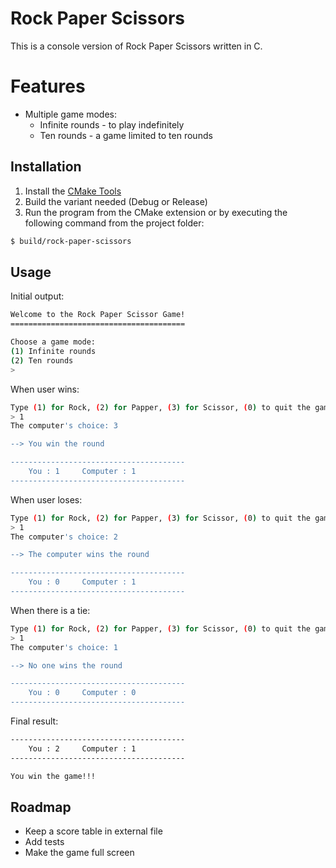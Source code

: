# Rock Paper Scissors

This is a console version of Rock Paper Scissors written in C.

# Features

- Multiple game modes:
  - Infinite rounds - to play indefinitely
  - Ten rounds - a game limited to ten rounds

## Installation

1. Install the [CMake Tools](https://marketplace.visualstudio.com/items?itemName=ms-vscode.cmake-tools)
2. Build the variant needed (Debug or Release)
3. Run the program from the CMake extension or by executing the following command from the project folder:

```bash
$ build/rock-paper-scissors
```

## Usage

Initial output:

```bash
Welcome to the Rock Paper Scissor Game!
=======================================

Choose a game mode:
(1) Infinite rounds
(2) Ten rounds
>  
```

When user wins:

```bash
Type (1) for Rock, (2) for Papper, (3) for Scissor, (0) to quit the game
> 1
The computer's choice: 3

--> You win the round

---------------------------------------
    You : 1     Computer : 1
---------------------------------------
```

When user loses:

```bash
Type (1) for Rock, (2) for Papper, (3) for Scissor, (0) to quit the game
> 1
The computer's choice: 2

--> The computer wins the round

---------------------------------------
    You : 0     Computer : 1
---------------------------------------
```

When there is a tie:

```bash
Type (1) for Rock, (2) for Papper, (3) for Scissor, (0) to quit the game
> 1
The computer's choice: 1

--> No one wins the round

---------------------------------------
    You : 0     Computer : 0
---------------------------------------
```

Final result:

```bash
---------------------------------------
    You : 2     Computer : 1
---------------------------------------

You win the game!!!
```

## Roadmap

- Keep a score table in external file
- Add tests
- Make the game full screen
